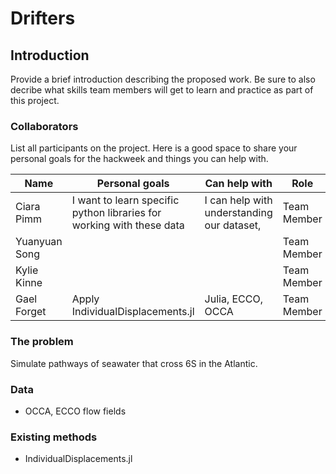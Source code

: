 # Drifters

## Introduction

Provide a brief introduction describing the proposed work. Be sure to also decribe what skills team members will get to learn and practice as part of this project.

### Collaborators

List all participants on the project. Here is a good space to share your personal goals for the hackweek and things you can help with.

| Name | Personal goals | Can help with | Role |
| ------------- | ------------- | ------------- | ------------- |
| Ciara Pimm | I want to learn specific python libraries for working with these data  | I can help with understanding our dataset,  | Team Member |
| Yuanyuan Song |  |  | Team Member |
| Kylie Kinne |  |  | Team Member |
| Gael Forget | Apply IndividualDisplacements.jl | Julia, ECCO, OCCA | Team Member |

### The problem

Simulate pathways of seawater that cross 6S in the Atlantic.

### Data

- OCCA, ECCO flow fields

### Existing methods

- IndividualDisplacements.jl

